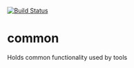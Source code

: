 [![Build Status](https://dolittle.visualstudio.com/Dolittle%20open-source%20repositories/_apis/build/status/dolittle-tools.common?branchName=master)](https://dolittle.visualstudio.com/Dolittle%20open-source%20repositories/_build/latest?definitionId=28&branchName=master)
# common
Holds common functionality used by tools
